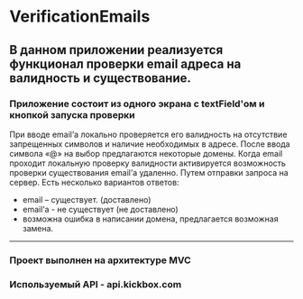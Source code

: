 # VerificationEmails
## В данном приложении реализуется функционал проверки email адреса на валидность и существование.
### Приложение состоит из одного экрана с textField'ом и кнопкой запуска проверки
При вводе email’а локально проверяется его валидность на отсутствие запрещенных символов и  наличие необходимых в адресе.
После ввода символа «@» на выбор предлагаются некоторые домены.
Когда email проходит локальную проверку валидности активируется возможность проверки существования email’а удаленно. Путем отправки запроса на сервер. 
Есть несколько вариантов ответов:
- email – существует. (доставлено)
- email’а -  не существует (не доставлено)
- возможна ошибка в написании домена, предлагается возможная замена.

___
### Проект выполнен на архитектуре MVC

### Используемый API - api.kickbox.com
